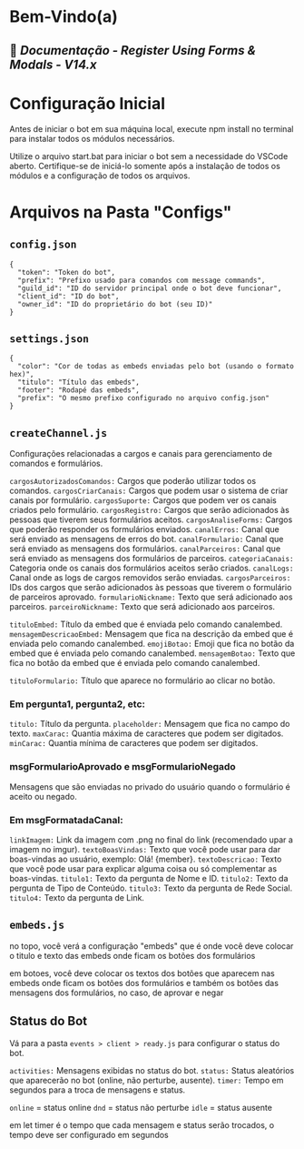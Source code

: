 # Bem-Vindo(a)
## 👑 _Documentação - Register Using Forms & Modals - V14.x_

# Configuração Inicial

Antes de iniciar o bot em sua máquina local, execute npm install no terminal para instalar todos os módulos necessários.

Utilize o arquivo start.bat para iniciar o bot sem a necessidade do VSCode aberto. Certifique-se de iniciá-lo somente após a instalação de todos os módulos e a configuração de todos os arquivos.

# Arquivos na Pasta "Configs"

## `config.json`

```
{
  "token": "Token do bot",
  "prefix": "Prefixo usado para comandos com message commands",
  "guild_id": "ID do servidor principal onde o bot deve funcionar",
  "client_id": "ID do bot",
  "owner_id": "ID do proprietário do bot (seu ID)"
}
```

## `settings.json`

```
{
  "color": "Cor de todas as embeds enviadas pelo bot (usando o formato hex)",
  "titulo": "Título das embeds",
  "footer": "Rodapé das embeds",
  "prefix": "O mesmo prefixo configurado no arquivo config.json"
}
```

## `createChannel.js`

Configurações relacionadas a cargos e canais para gerenciamento de comandos e formulários.

`cargosAutorizadosComandos:` Cargos que poderão utilizar todos os comandos.
`cargosCriarCanais:` Cargos que podem usar o sistema de criar canais por formulário.
`cargosSuporte:` Cargos que podem ver os canais criados pelo formulário.
`cargosRegistro:` Cargos que serão adicionados às pessoas que tiverem seus formulários aceitos.
`cargosAnaliseForms:` Cargos que poderão responder os formulários enviados.
`canalErros:` Canal que será enviado as mensagens de erros do bot.
`canalFormulario:` Canal que será enviado as mensagens dos formulários.
`canalParceiros:` Canal que será enviado as mensagens dos formulários de parceiros.
`categoriaCanais:` Categoria onde os canais dos formulários aceitos serão criados.
`canalLogs:` Canal onde as logs de cargos removidos serão enviadas.
`cargosParceiros:` IDs dos cargos que serão adicionados às pessoas que tiverem o formulário de parceiros aprovado.
`formularioNickname:` Texto que será adicionado aos parceiros.
`parceiroNickname:` Texto que será adicionado aos parceiros.

`tituloEmbed:` Título da embed que é enviada pelo comando canalembed.
`mensagemDescricaoEmbed:` Mensagem que fica na descrição da embed que é enviada pelo comando canalembed.
`emojiBotao:` Emoji que fica no botão da embed que é enviada pelo comando canalembed.
`mensagemBotao:` Texto que fica no botão da embed que é enviada pelo comando canalembed.

`tituloFormulario:` Título que aparece no formulário ao clicar no botão.

### Em pergunta1, pergunta2, etc:

`titulo:` Título da pergunta.
`placeholder:` Mensagem que fica no campo do texto.
`maxCarac:` Quantia máxima de caracteres que podem ser digitados.
`minCarac:` Quantia mínima de caracteres que podem ser digitados.

### msgFormularioAprovado e msgFormularioNegado

Mensagens que são enviadas no privado do usuário quando o formulário é aceito ou negado.

### Em msgFormatadaCanal:

`linkImagem:` Link da imagem com .png no final do link (recomendado upar a imagem no imgur).
`textoBoasVindas:` Texto que você pode usar para dar boas-vindas ao usuário, exemplo: Olá! {member}.
`textoDescricao:` Texto que você pode usar para explicar alguma coisa ou só complementar as boas-vindas.
`titulo1:` Texto da pergunta de Nome e ID.
`titulo2:` Texto da pergunta de Tipo de Conteúdo.
`titulo3:` Texto da pergunta de Rede Social.
`titulo4:` Texto da pergunta de Link.

## `embeds.js`

no topo, você verá a configuração "embeds" que é onde você deve colocar o titulo e texto das embeds onde ficam os botões dos formulários 

em botoes, você deve colocar os textos dos botões que aparecem nas embeds onde ficam os botões dos formulários e também os botões das mensagens dos formulários, no caso, de aprovar e negar

## Status do Bot

Vá para a pasta `events > client > ready.js` para configurar o status do bot.

`activities:` Mensagens exibidas no status do bot.
`status:` Status aleatórios que aparecerão no bot (online, não perturbe, ausente).
`timer:` Tempo em segundos para a troca de mensagens e status.

`online` = status online
`dnd` = status não perturbe
`idle` = status ausente

em let timer é o tempo que cada mensagem e status serão trocados, o tempo deve ser configurado em segundos